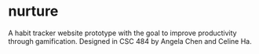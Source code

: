 # nurture
A habit tracker website prototype with the goal to improve productivity through gamification. Designed in CSC 484 by Angela Chen and Celine Ha.
